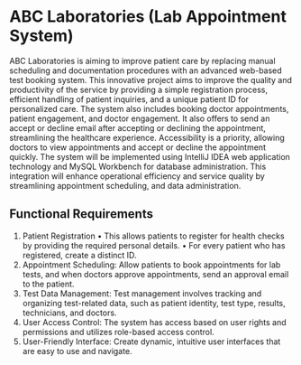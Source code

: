 # ABC Laboratories (Lab Appointment System)
ABC Laboratories is aiming to improve patient care by replacing manual scheduling and documentation procedures with an advanced web-based test booking system. This innovative project aims to improve the quality and productivity of the service by providing a simple registration process, efficient handling of patient inquiries, and a unique patient ID for personalized care. The system also includes booking doctor appointments, patient engagement, and doctor engagement. It also offers to send an accept or decline email after accepting or declining the appointment, streamlining the healthcare experience. Accessibility is a priority, allowing doctors to view appointments and accept or decline the appointment quickly. The system will be implemented using IntelliJ IDEA web application technology and MySQL Workbench for database administration. This integration will enhance operational efficiency and service quality by streamlining appointment scheduling, and data administration.

## Functional Requirements
1. Patient Registration
•	This allows patients to register for health checks by providing the required personal details.
•	For every patient who has registered, create a distinct ID.
2. Appointment Scheduling: Allow patients to book appointments for lab tests, and when doctors approve appointments, send an approval email to the patient.
3. Test Data Management: Test management involves tracking and organizing test-related data, such as patient identity, test type, results, technicians, and doctors.
4. User Access Control: The system has access based on user rights and permissions and utilizes role-based access control.
5. User-Friendly Interface: Create dynamic, intuitive user interfaces that are easy to use and navigate.


